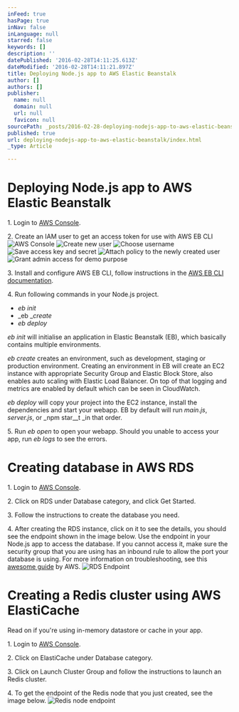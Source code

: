 ```yaml
---
inFeed: true
hasPage: true
inNav: false
inLanguage: null
starred: false
keywords: []
description: ''
datePublished: '2016-02-28T14:11:25.613Z'
dateModified: '2016-02-28T14:11:21.897Z'
title: Deploying Node.js app to AWS Elastic Beanstalk
author: []
authors: []
publisher:
  name: null
  domain: null
  url: null
  favicon: null
sourcePath: _posts/2016-02-28-deploying-nodejs-app-to-aws-elastic-beanstalk.md
published: true
url: deploying-nodejs-app-to-aws-elastic-beanstalk/index.html
_type: Article

---
```

# Deploying Node.js app to AWS Elastic Beanstalk

1\. Login to [AWS Console][0].

2\. Create an IAM user to get an access token for use with AWS EB CLI
![AWS Console](https://s3-us-west-2.amazonaws.com/the-grid-img/p/4837ce4618403ef09d995391c6b4d466e9a94021.png)
![Create new user](https://the-grid-user-content.s3-us-west-2.amazonaws.com/693e3e14-88e1-435a-92a8-bb8a48b2c0ca.png)
![Choose username](https://the-grid-user-content.s3-us-west-2.amazonaws.com/24230975-c4e4-40ae-91bd-a8d9697668fb.png)
![Save access key and secret](https://the-grid-user-content.s3-us-west-2.amazonaws.com/fec1618d-b040-4636-8eba-11724dbd1434.png)
![Attach policy to the newly created user](https://the-grid-user-content.s3-us-west-2.amazonaws.com/c6654700-f5b5-438d-ad7c-b45bf536fddf.png)
![Grant admin access for demo purpose](https://s3-us-west-2.amazonaws.com/the-grid-img/p/165d08cee1c4743766262f38a94f85541f7f0a8e.png)

3\. Install and configure AWS EB CLI, follow instructions in the [AWS EB CLI documentation][1].

4\. Run following commands in your Node.js project.

* _eb init_
* _eb __create_
* _eb deploy_

_eb init_ will initialise an application in Elastic Beanstalk (EB), which basically contains multiple environments.

_eb create_ creates an environment, such as development, staging or production environment. Creating an environment in EB will create an EC2 instance with appropriate Security Group and Elastic Block Store, also enables auto scaling with Elastic Load Balancer. On top of that logging and metrics are enabled by default which can be seen in CloudWatch.

_eb deploy_ will copy your project into the EC2 instance, install the dependencies and start your webapp. EB by default will run _main.js_, _server.js_, or _npm star__t _in that order.

5\. Run _eb open_ to open your webapp. Should you unable to access your app, run _eb logs_ to see the errors.

# Creating database in AWS RDS

1\. Login to [AWS Console][0].

2\. Click on RDS under Database category, and click Get Started.

3\. Follow the instructions to create the database you need.

4\. After creating the RDS instance, click on it to see the details, you should see the endpoint shown in the image below. Use the endpoint in your Node.js app to access the database. If you cannot access it, make sure the security group that you are using has an inbound rule to allow the port your database is using. For more information on troubleshooting, see this [awesome guide][2] by AWS.
![RDS Endpoint](https://the-grid-user-content.s3-us-west-2.amazonaws.com/06842fa0-0300-4488-9cc6-038aba0718ca.png)

# Creating a Redis cluster using AWS ElastiCache

Read on if you're using in-memory datastore or cache in your app.

1\. Login to [AWS Console][0].

2\. Click on ElastiCache under Database category.

3\. Click on Launch Cluster Group and follow the instructions to launch an Redis cluster.

4\. To get the endpoint of the Redis node that you just created, see the image below.
![Redis node endpoint](https://the-grid-user-content.s3-us-west-2.amazonaws.com/c8995722-589d-4863-a940-caed6f2a9028.png)

[0]: https://console.aws.amazon.com/
[1]: http://docs.aws.amazon.com/elasticbeanstalk/latest/dg/eb-cli3-install.html
[2]: http://docs.aws.amazon.com/AmazonRDS/latest/UserGuide/CHAP_Troubleshooting.html